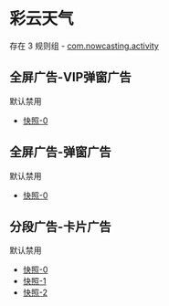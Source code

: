 # 彩云天气

存在 3 规则组 - [com.nowcasting.activity](/src/apps/com.nowcasting.activity.ts)

## 全屏广告-VIP弹窗广告

默认禁用

- [快照-0](https://i.gkd.li/i/13405130)

## 全屏广告-弹窗广告

默认禁用

- [快照-0](https://i.gkd.li/i/13405131)

## 分段广告-卡片广告

默认禁用

- [快照-0](https://i.gkd.li/i/13690826)
- [快照-1](https://i.gkd.li/i/13690822)
- [快照-2](https://i.gkd.li/i/13690830)
